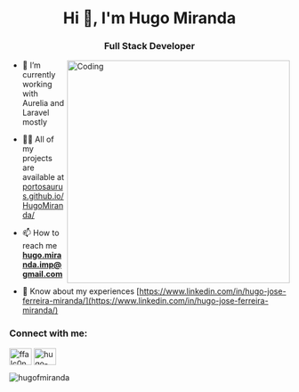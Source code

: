 <h1 align="center">Hi 👋, I'm Hugo Miranda</h1>
<h3 align="center">Full Stack Developer</h3>
<img align="right" alt="Coding" width="400" src="https://i.pinimg.com/originals/41/7e/be/417ebee986aec41629278b1e04cfbfe9.gif">

- 🌱 I’m currently working with Aurelia and Laravel mostly

- 👨‍💻 All of my projects are available at [portosaurus.github.io/HugoMiranda/](https://portosaurus.github.io/HugoMiranda/)

- 📫 How to reach me **hugo.miranda.imp@gmail.com**

- 📄 Know about my experiences [https://www.linkedin.com/in/hugo-jose-ferreira-miranda/](https://www.linkedin.com/in/hugo-jose-ferreira-miranda/)

<h3 align="left">Connect with me:</h3>
<p align="left">
<a href="https://twitter.com/ffalc0nn" target="blank"><img align="center" src="https://raw.githubusercontent.com/rahuldkjain/github-profile-readme-generator/master/src/images/icons/Social/twitter.svg" alt="ffalc0nn" height="30" width="40" /></a>
<a href="https://linkedin.com/in/hugo-jose-ferreira-miranda" target="blank"><img align="center" src="https://raw.githubusercontent.com/rahuldkjain/github-profile-readme-generator/master/src/images/icons/Social/linked-in-alt.svg" alt="hugo-jose-ferreira-miranda" height="30" width="40" /></a>

<p><img align="left" src="https://github-readme-stats.vercel.app/api/top-langs?username=hugofmiranda&show_icons=true&theme=dark&locale=en&layout=compact" alt="hugofmiranda" /></p>


